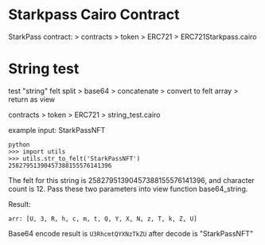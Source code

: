 # Starkpass Cairo Contract

StarkPass contract: > contracts > token > ERC721 > ERC721Starkpass.cairo

# String test

test "string" felt split > base64 > concatenate > convert to felt array > return as view

contracts > token > ERC721 > string_test.cairo

example input: StarkPassNFT

```
python
>>> import utils
>>> utils.str_to_felt('StarkPassNFT')
25827951390457388155576141396
```

The felt for this string is 25827951390457388155576141396, and character count is 12. Pass these two parameters into view function base64_string.

Result:

```
arr: [U, 3, R, h, c, m, t, Q, Y, X, N, z, T, k, Z, U]
```

Base64 encode result is `U3RhcmtQYXNzTkZU` after decode is "StarkPassNFT"
